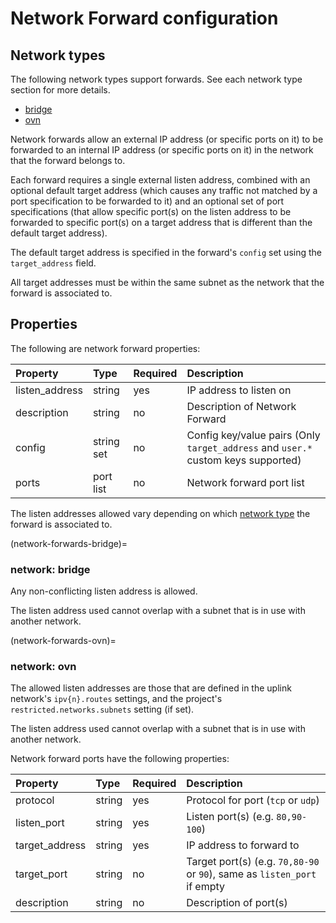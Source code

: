 # Network Forward configuration

## Network types

The following network types support forwards. See each network type section for more details.

 - [bridge](#network-bridge)
 - [ovn](#network-ovn)

 Network forwards allow an external IP address (or specific ports on it) to be forwarded to an internal IP address (or specific ports on it) in the network that the forward belongs to.

Each forward requires a single external listen address, combined with an optional default target address (which causes any traffic not matched by a port specification to be forwarded to it) and an optional set of port specifications (that allow specific port(s) on the listen address to be forwarded to specific port(s) on a target address that is different than the default target address).

The default target address is specified in the forward's `config` set using the `target_address` field.

All target addresses must be within the same subnet as the network that the forward is associated to.

## Properties
The following are network forward properties:

Property         | Type       | Required | Description
:--              | :--        | :--      | :--
listen\_address  | string     | yes      | IP address to listen on
description      | string     | no       | Description of Network Forward
config           | string set | no       | Config key/value pairs (Only `target_address` and `user.*` custom keys supported)
ports            | port list  | no       | Network forward port list

The listen addresses allowed vary depending on which [network type](#network-types) the forward is associated to.

(network-forwards-bridge)=
### network: bridge

Any non-conflicting listen address is allowed.

The listen address used cannot overlap with a subnet that is in use with another network.

(network-forwards-ovn)=
### network: ovn

The allowed listen addresses are those that are defined in the uplink network's `ipv{n}.routes` settings, and the project's `restricted.networks.subnets` setting (if set).

The listen address used cannot overlap with a subnet that is in use with another network.

Network forward ports have the following properties:

Property          | Type       | Required | Description
:--               | :--        | :--      | :--
protocol          | string     | yes      | Protocol for port (`tcp` or `udp`)
listen\_port      | string     | yes      | Listen port(s) (e.g. `80,90-100`)
target\_address   | string     | yes      | IP address to forward to
target\_port      | string     | no       | Target port(s) (e.g. `70,80-90` or `90`), same as `listen_port` if empty
description       | string     | no       | Description of port(s)
